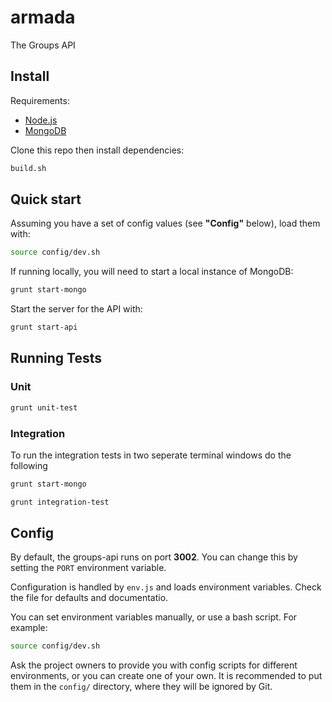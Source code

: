 armada
======

The Groups API

## Install

Requirements:

- [Node.js](http://nodejs.org/)
- [MongoDB](http://www.mongodb.org/)

Clone this repo then install dependencies:

```bash
build.sh
```

## Quick start

Assuming you have a set of config values (see **"Config"** below), load them with:

```bash
source config/dev.sh
```

If running locally, you will need to start a local instance of MongoDB:

```bash
grunt start-mongo
```

Start the server for the API with:

```bash
grunt start-api
```


## Running Tests

### Unit

```bash
grunt unit-test
```

### Integration

To run the integration tests in two seperate terminal windows do the following

```bash
grunt start-mongo
```

```bash
grunt integration-test
```

## Config

By default, the groups-api runs on port **3002**. You can change this by setting the `PORT` environment variable.

Configuration is handled by `env.js` and loads environment variables. Check the file for defaults and documentatio.

You can set environment variables manually, or use a bash script. For example:

```bash
source config/dev.sh
```

Ask the project owners to provide you with config scripts for different environments, or you can create one of your own. It is recommended to put them in the `config/` directory, where they will be ignored by Git.
